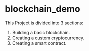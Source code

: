 # blockchain_demo

This Project is divided into 3 sections:
1. Building a basic blockchain.
2. Creating a custom cryptocurrency.
3. Creating a smart contract.